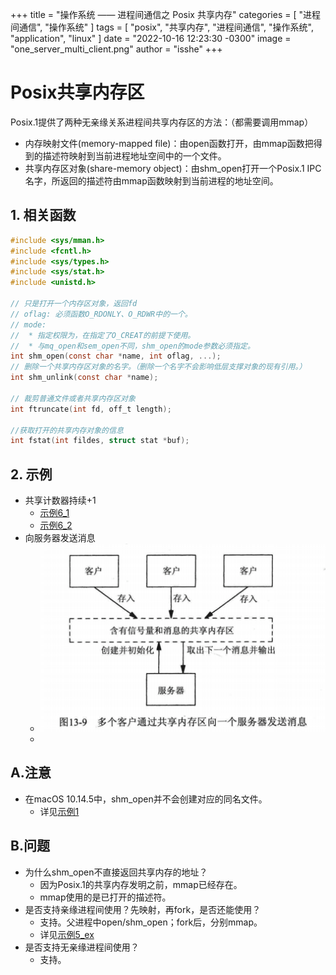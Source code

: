 +++
title = "操作系统 —— 进程间通信之 Posix 共享内存"
categories = [ "进程间通信", "操作系统" ]
tags = [ "posix", "共享内存", "进程间通信", "操作系统", "application", "linux" ]
date = "2022-10-16 12:23:30 -0300"
image = "one_server_multi_client.png"
author = "isshe"
+++


# Posix共享内存区
Posix.1提供了两种无亲缘关系进程间共享内存区的方法：（都需要调用mmap）
* 内存映射文件(memory-mapped file)：由open函数打开，由mmap函数把得到的描述符映射到当前进程地址空间中的一个文件。
* 共享内存区对象(share-memory object)：由shm_open打开一个Posix.1 IPC名字，所返回的描述符由mmap函数映射到当前进程的地址空间。


## 1. 相关函数
```c
#include <sys/mman.h>
#include <fcntl.h>
#include <sys/types.h>
#include <sys/stat.h>
#include <unistd.h>

// 只是打开一个内存区对象，返回fd
// oflag: 必须函数O_RDONLY、O_RDWR中的一个。
// mode: 
//  * 指定权限为，在指定了O_CREAT的前提下使用。
//  * 与mq_open和sem_open不同，shm_open的mode参数必须指定。
int shm_open(const char *name, int oflag, ...);
// 删除一个共享内存区对象的名字。（删除一个名字不会影响低层支撑对象的现有引用。）
int shm_unlink(const char *name);

// 裁剪普通文件或者共享内存区对象
int ftruncate(int fd, off_t length);

//获取打开的共享内存对象的信息
int fstat(int fildes, struct stat *buf);
```

## 2. 示例
* 共享计数器持续+1
    * [示例6_1](Examples/6_1_ex_pxshm_server1.c)
    * [示例6_2](Examples/6_2_ex_pxshm_client1.c)
* 向服务器发送消息
    * ![](one_server_multi_client.png)
    * 

## A.注意
* 在macOS 10.14.5中，shm_open并不会创建对应的同名文件。
    * 详见[示例1](Examples/1_ex_shm_create.c)

## B.问题
* 为什么shm_open不直接返回共享内存的地址？
    * 因为Posix.1的共享内存发明之前，mmap已经存在。
    * mmap使用的是已打开的描述符。
* 是否支持亲缘进程间使用？先映射，再fork，是否还能使用？
    * 支持。父进程中open/shm_open；fork后，分别mmap。
    * 详见[示例5_ex](Examples/5_ex_pxshm_test3.c)
* 是否支持无亲缘进程间使用？
    * 支持。


